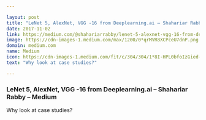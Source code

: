 ```yaml
---

layout: post
title: "LeNet 5, AlexNet, VGG -16 from Deeplearning.ai – Shahariar Rabby – Medium"
date: 2017-11-02
link: https://medium.com/@shahariarrabby/lenet-5-alexnet-vgg-16-from-deeplearning-ai-2a4fa5f26344?source=rss------machine_learning-5
image: https://cdn-images-1.medium.com/max/1200/0*qrMVR8XCPceU7dnP.png
domain: medium.com
name: Medium
icon: https://cdn-images-1.medium.com/fit/c/304/304/1*8I-HPL0bfoIzGied-dzOvA.png
text: "Why look at case studies?"

---
```


### LeNet 5, AlexNet, VGG -16 from Deeplearning.ai – Shahariar Rabby – Medium

Why look at case studies?